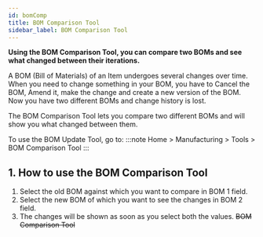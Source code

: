 ```yaml
---
id: bomComp
title: BOM Comparison Tool
sidebar_label: BOM Comparison Tool
---
```


**Using the BOM Comparison Tool, you can compare two BOMs and see what changed between their iterations.**

A BOM (Bill of Materials) of an Item undergoes several changes over time. When you need to change something in your BOM, you have to Cancel the BOM, Amend it, make the change and create a new version of the BOM. Now you have two different BOMs and change history is lost.

The BOM Comparison Tool lets you compare two different BOMs and will show you what changed between them.

To use the BOM Update Tool, go to:
:::note
Home > Manufacturing > Tools > BOM Comparison Tool
:::

## 1. How to use the BOM Comparison Tool

1. Select the old BOM against which you want to compare in BOM 1 field.
1. Select the new BOM of which you want to see the changes in BOM 2 field.
1. The changes will be shown as soon as you select both the values.
   ~~BOM Comparison Tool~~
